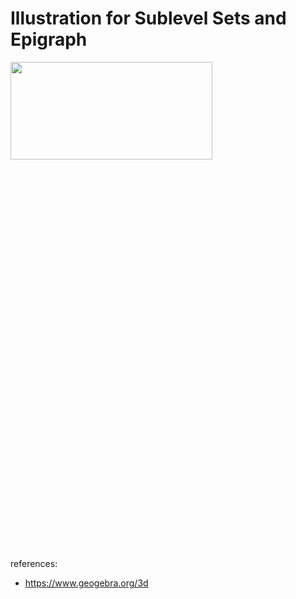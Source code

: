 # Illustration for Sublevel Sets and Epigraph

<img src="/books/Convex%20Optimization/3. Convex Functions - Concepts/sublevelsets.and.epigraph.png"  width="80%" height="20%">

references:

* https://www.geogebra.org/3d
